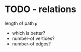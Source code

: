 
<!-- ======================================================================= -->
# TODO - relations

length of path `p`

* which is better?
* number-of vertices?
* number-of edges?
